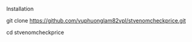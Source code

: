Installation

git clone https://github.com/vuphuonglam82vpl/stvenomcheckprice.git

cd stvenomcheckprice
